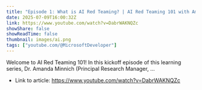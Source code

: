 ```yaml
---
title: "Episode 1: What is AI Red Teaming? | AI Red Teaming 101 with Amanda and Gary"
date: 2025-07-09T16:00:32Z
link: https://www.youtube.com/watch?v=DabrWAKNQZc
showShare: false
showReadTime: false
thumbnail: images/ai.png
tags: ["youtube.com/@MicrosoftDeveloper"]
---
```

Welcome to AI Red Teaming 101! In this kickoff episode of this learning series, Dr. Amanda Minnich (Principal Research Manager, ...

- Link to article: https://www.youtube.com/watch?v=DabrWAKNQZc